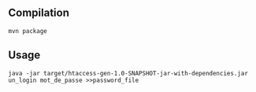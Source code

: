 ## Compilation 
```shell
mvn package
```

## Usage

```shell
java -jar target/htaccess-gen-1.0-SNAPSHOT-jar-with-dependencies.jar un_login mot_de_passe >>password_file
```
